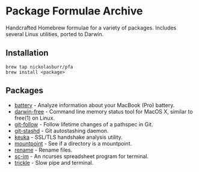 # Package Formulae Archive

Handcrafted Homebrew formulae for a variety of packages. Includes several Linux utilities, ported to Darwin.

## Installation

```
brew tap nickolasburr/pfa
brew install <package>
```

## Packages

+ [battery](https://github.com/nickolasburr/battery) - Analyze information about your MacBook (Pro) battery.
+ [darwin-free](https://github.com/dcantrell/darwin-free) - Command line memory status tool for MacOS X, similar to free(1) on Linux.
+ [git-follow](https://github.com/nickolasburr/git-follow) - Follow lifetime changes of a pathspec in Git.
+ [git-stashd](https://github.com/nickolasburr/git-stashd) - Git autostashing daemon.
+ [keuka](https://github.com/nickolasburr/keuka) - SSL/TLS handshake analysis utility.
+ [mountpoint](http://man7.org/linux/man-pages/man1/mountpoint.1.html) - See if a directory is a mountpoint.
+ [rename](http://man7.org/linux/man-pages/man1/rename.1.html) - Rename files.
+ [sc-im](https://github.com/andmarti1424/sc-im) - An ncurses spreadsheet program for terminal.
+ [trickle](https://github.com/sjmulder/trickle) - Slow pipe and terminal.

